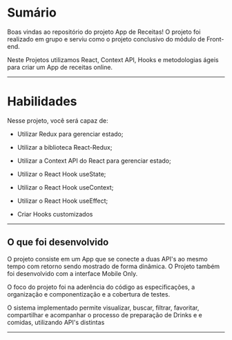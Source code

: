 
# Sumário

Boas vindas ao repositório do projeto App de Receitas! O projeto foi realizado em grupo e serviu como o projeto conclusivo do módulo de Front-end.

Neste Projetos utilizamos React, Context API, Hooks e metodologias ágeis para criar um App de receitas online.

---

# Habilidades

Nesse projeto, você será capaz de:

  - Utilizar Redux para gerenciar estado;

  - Utilizar a biblioteca React-Redux;
  
  - Utilizar a Context API do React para gerenciar estado;
  
  - Utilizar o React Hook useState;
  
  - Utilizar o React Hook useContext;
  
  - Utilizar o React Hook useEffect;
  
  - Criar Hooks customizados

---

## O que foi desenvolvido

O projeto consiste em um App que se conecte a duas API's ao mesmo tempo com retorno sendo mostrado de forma dinâmica. O Projeto também foi desenvolvido com a interface Mobile Only.

O foco do projeto foi na aderência do código as especificações, a organização e componentização e a cobertura de testes.

O sistema implementado permite visualizar, buscar, filtrar, favoritar, compartilhar e acompanhar o processo de preparação de Drinks e e comidas, utilizando API's distintas

---
